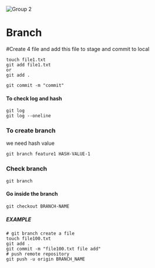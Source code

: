 ![Group 2](https://user-images.githubusercontent.com/23219981/190289696-68c0695a-0ae0-4bd7-8fe9-bb2761d094cf.jpg)
# Branch
#Create 4 file and add this file to stage and commit to local
  ```
touch file1.txt
git add file1.txt
or 
git add .

git commit -m "commit"

```
#### To check log  and hash
```
git log
git log --oneline
```
### To create branch
we need hash value
```
git branch feature1 HASH-VALUE-1
```
### Check branch
```
git branch
```
#### Go inside the branch
```
git checkout BRANCH-NAME
```
##### EXAMPLE
```
# git branch create a file
touch file100.txt
git add .
git commit -m "file100.txt file add"
# push remote repository
git push -u origin BRANCH_NAME

```
